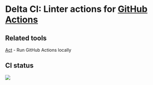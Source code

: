 # Delta CI: Linter actions for [GitHub Actions](https://github.com/features/actions)

## Related tools

[Act](https://github.com/nektos/act) - Run GitHub Actions locally

## CI status

![](https://github.com/sunjon/github_actions/workflows/.github/workflows/linters.yml/badge.svg)
